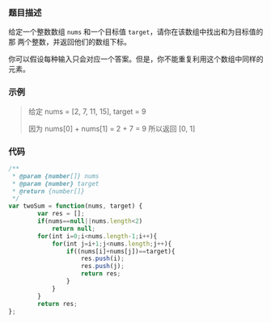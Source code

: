 ### 题目描述

给定一个整数数组 `nums` 和一个目标值 `target`，请你在该数组中找出和为目标值的那 两个整数，并返回他们的数组下标。

你可以假设每种输入只会对应一个答案。但是，你不能重复利用这个数组中同样的元素。

### 示例

> 给定 nums = [2, 7, 11, 15], target = 9
>
> 因为 nums[0] + nums[1] = 2 + 7 = 9
> 所以返回 [0, 1]

### 代码

```javascript
/**
 * @param {number[]} nums
 * @param {number} target
 * @return {number[]}
 */
var twoSum = function(nums, target) {
     	var res = [];
        if(nums==null||nums.length<2)
            return null;
        for(int i=0;i<nums.length-1;i++){
            for(int j=i+1;j<nums.length;j++){
                if((nums[i]+nums[j])==target){
                    res.push(i);
                    res.push(j);
                    return res;
                }
            }
        }
        return res;
};
```

